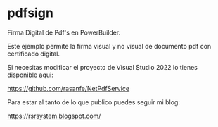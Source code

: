 # pdfsign
Firma Digital de Pdf's en PowerBuilder.

Este ejemplo permite la firma visual y no visual de documento pdf con certificado digital.

Si necesitas modificar el proyecto de Visual Studio 2022 lo tienes disponible aqui:

https://github.com/rasanfe/NetPdfService

Para estar al tanto de lo que publico puedes seguir mi blog:

https://rsrsystem.blogspot.com/
